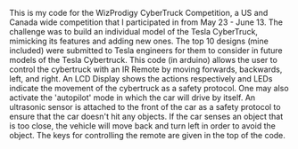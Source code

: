 This is my code for the WizProdigy CyberTruck Competition, a US and Canada wide competition that I participated in from May 23 - June 13. The challenge was to build an individual model of the Tesla CyberTruck, mimicking its features and adding new ones. The top 10 designs (mine included) were submitted to Tesla engineers for them to consider in future models of the Tesla Cybertruck. This code (in arduino) allows the user to control the cybertruck with an IR Remote by moving forwards, backwards, left, and right. An LCD Display shows the actions respectively and LEDs indicate the movement of the cybertruck as a safety protocol. One may also activate the 'autopilot' mode in which the car will drive by itself. An ultrasonic sensor is attached to the front of the car as a safety protocol to ensure that the car doesn't hit any objects. If the car senses an object that is too close, the vehicle will move back and turn left in order to avoid the object. The keys for controlling the remote are given in the top of the code.
